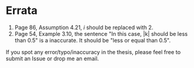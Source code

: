 # Errata

1. Page 86, Assumption 4.21, $i$ should be replaced with 2.
2. Page 54, Example 3.10, the sentence "In this case, |k| should be less than 0.5" is a inaccurate. It should be "less or equal than 0.5".

If you spot any error/typo/inaccuracy in the thesis, please feel free to submit an Issue or drop me an email.

